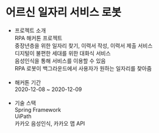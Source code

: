 # 어르신 일자리 서비스 로봇
- 프로젝트 소개<br>
RPA 해커톤 프로젝트<br>
중장년층을 위한 일자리 찾기, 이력서 작성, 이력서 제출 서비스<br>
디지털이 불편한 세대를 위한 대화식 서비스<br>
음성인식을 통해 서비스를 이용할 수 있음<br>
RPA 로봇이 백그라운드에서 사용자가 원하는 일자리를 찾아줌<br><br>
- 해커톤 기간<br>
2020-12-08 ~ 2020-12-09<br><br>
- 기술 스택<br>
Spring Framework<br>
UiPath<br>
카카오 음성인식, 카카오 맵 API
